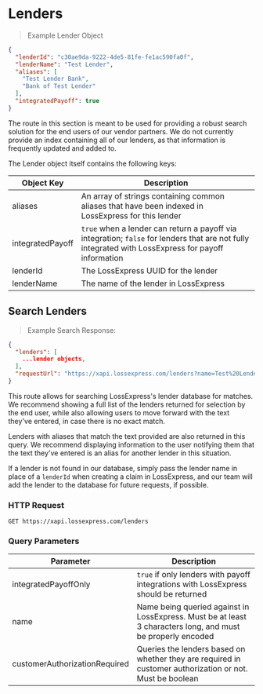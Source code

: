 # Lenders

> Example Lender Object

```json
{
  "lenderId": "c30ae9da-9222-4de5-81fe-fe1ac590fa0f",
  "lenderName": "Test Lender",
  "aliases": [
    "Test Lender Bank",
    "Bank of Test Lender"
  ],
  "integratedPayoff": true
}
```

The route in this section is meant to be used for providing a robust search solution for the end users of our vendor partners. We do not currently provide an index containing all of our lenders, as that information is frequently updated and added to.

The Lender object itself contains the following keys:

Object Key | Description
---------- | -----------
aliases | An array of strings containing common aliases that have been indexed in LossExpress for this lender
integratedPayoff | `true` when a lender can return a payoff via integration; `false` for lenders that are not fully integrated with LossExpress for payoff information
lenderId | The LossExpress UUID for the lender
lenderName | The name of the lender in LossExpress

## Search Lenders

> Example Search Response:

```json
{
  "lenders": [
    ...lender objects,
  ],
  "requestUrl": "https://xapi.lossexpress.com/lenders?name=Test%20Lender"
}
```

This route allows for searching LossExpress's lender database for matches. We recommend showing a full list of the lenders returned for selection by the end user, while also allowing users to move forward with the text they've entered, in case there is no exact match.

Lenders with aliases that match the text provided are also returned in this query. We recommend displaying information to the user notifying them that the text they've entered is an alias for another lender in this situation.

If a lender is not found in our database, simply pass the lender name in place of a `lenderId` when creating a claim in LossExpress, and our team will add the lender to the database for future requests, if possible.

### HTTP Request

`GET https://xapi.lossexpress.com/lenders`

### Query Parameters

Parameter | Description
--------- | -----------
integratedPayoffOnly | `true` if only lenders with payoff integrations with LossExpress should be returned
name | Name being queried against in LossExpress. Must be at least 3 characters long, and must be properly encoded
customerAuthorizationRequired | Queries the lenders based on whether they are required in customer authorization or not. Must be boolean

